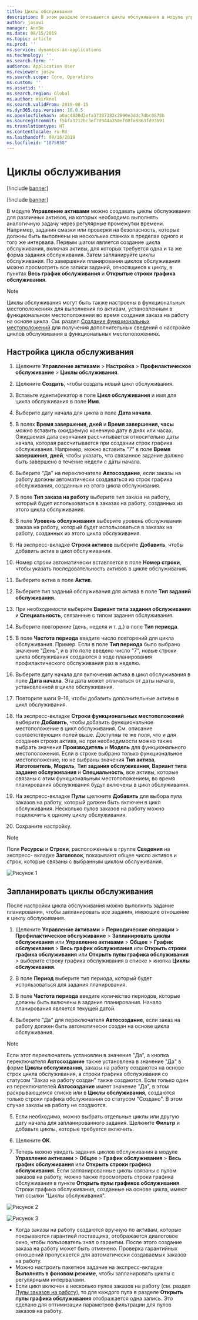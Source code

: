 ```yaml
---
title: Циклы обслуживания
description: В этом разделе описываются циклы обслуживания в модуле управления активами.
author: josaw1
manager: AnnBe
ms.date: 08/15/2019
ms.topic: article
ms.prod: ''
ms.service: dynamics-ax-applications
ms.technology: ''
ms.search.form: ''
audience: Application User
ms.reviewer: josaw
ms.search.scope: Core, Operations
ms.custom: ''
ms.assetid: ''
ms.search.region: Global
ms.author: mkirknel
ms.search.validFrom: 2019-08-15
ms.dyn365.ops.version: 10.0.5
ms.openlocfilehash: a0ac4820d2efa37387382c2890e3ddc7dbc0878b
ms.sourcegitcommit: f5bfa3212bc3ef7d944a358ef08fe8863fd93b91
ms.translationtype: HT
ms.contentlocale: ru-RU
ms.lasthandoff: 08/16/2019
ms.locfileid: "1875858"
---
```

# <a name="maintenance-rounds"></a>Циклы обслуживания


[!include [banner](../../includes/banner.md)]

[!include [banner](../../includes/preview-banner.md)]


В модуле **Управление активами** можно создавать циклы обслуживания для различных активов, на которых необходимо выполнять аналогичную задачу через регулярные промежутки времени. Например, задания смазки или проверки на безопасность, которые должны быть выполнены на нескольких станках в пределах одного и того же интервала. Первым шагом является создание цикла обслуживания, включая активы, для которых требуется одна и та же форма задания обслуживания. Затем запланируйте циклы обслуживания. По завершении планирования циклов обслуживания можно просмотреть все записи заданий, относящиеся к циклу, в пунктах **Весь график обслуживания** и **Открытые строки графика обслуживания**.

>[!NOTE]
>Циклы обслуживания могут быть также настроены в функциональных местоположениях для выполнения по активам, установленным в функциональном местоположении во время создания заказа на работу на основе цикла. См. раздел [Создание функциональных местоположений](../functional-locations/create-functional-locations.md) для получения дополнительных сведений о настройке циклов обслуживания в функциональных местоположениях.

## <a name="set-up-a-maintenance-round"></a>Настройка цикла обслуживания

1. Щелкните **Управление активами** > **Настройка** > **Профилактическое обслуживание** > **Циклы обслуживания**.

2. Щелкните **Создать**, чтобы создать новый цикл обслуживания.

3. Вставьте идентификатор в поле **Цикл обслуживания** и имя для цикла обслуживания в поле **Имя**.

4. Выберите дату начала для цикла в поле **Дата начала**.

5. В полях **Время завершения, дней** и **Время завершения, часы** можно вставить ожидаемую конечную дату в днях или часах. Ожидаемая дата окончания рассчитывается относительно даты начала, которая рассчитывается при создании строк графика обслуживания. Например, можно вставить "7" в поле **Время завершения, дней**, чтобы указать, что связанное задание должно быть завершено в течение недели с даты начала.

6. Выберите "Да" на переключателе **Автосоздание**, если заказы на работу должны автоматически создаваться из строк графика обслуживания, созданных из этого цикла обслуживания.

7. В поле **Тип заказа на работу** выберите тип заказа на работу, который будет использоваться в заказах на работу, созданных из этого цикла обслуживания.

8. В поле **Уровень обслуживания** выберите уровень обслуживания заказа на работу, который будет использоваться в заказах на работу, созданных из этого цикла обслуживания.

9. На экспресс-вкладке **Строки активов** выберите **Добавить**, чтобы добавить актив в цикл обслуживания.

10. Номер строки автоматически вставляется в поле **Номер строки**, чтобы указать последовательность активов в цикле обслуживания.

11. Выберите актив в поле **Актив**.

12. Выберите тип заданий обслуживания для актива в поле **Тип заданий обслуживания**.

13. При необходимости выберите **Вариант типа задания обслуживания** и **Специальность**, связанные с типом задания обслуживания.

14. Выберите повторение (день, неделя и т. д.) в поле **Тип периода**.

15. В поле **Частота периода** введите число повторений для цикла обслуживания. Пример. Если в поле **Тип периода** было выбрано значение "День", и в это поле введено число "7", новые строки цикла обслуживания создаются в ходе планирования профилактического обслуживания раз в неделю.

16. Выберите дату начала для включения актива в цикл обслуживания в поле **Дата начала**. Эта дата может отличаться от даты начала, установленной в цикле обслуживания.

17. Повторите шаги 9–16, чтобы добавить дополнительные активы в цикл обслуживания.

18. На экспресс-вкладке **Строки функциональных местоположений** выберите **Добавить**, чтобы добавить функциональное местоположение в цикл обслуживания. См. описание соответствующих полей выше. Доступны те же поля, что и для создания строки актива, но при необходимости можно также выбрать значения **Производитель** и **Модель** для функционального местоположения. Если в строке выбрано только функциональное местоположение, но не выбраны значения **Тип актива**, **Изготовитель**, **Модель**, **Тип задания обслуживания**, **Вариант типа задания обслуживания** и **Специальность**, все активы, которые связаны с этим функциональным местоположением, во время планирования обслуживания будут включены в цикл обслуживания.

19. На экспресс-вкладке **Пулы** щелкните **Добавить** для выбора пула заказов на работу, который должен быть включен в цикл обслуживания. Несколько пулов заказов на работу можно подключить к одному циклу обслуживания.

20. Сохраните настройку.

>[!NOTE]
>Поля **Ресурсы** и **Строки**, расположенные в группе **Сведения** на экспресс- вкладке **Заголовок**, показывают общее число активов и строк, которые связаны с выбранным циклом обслуживания.

![Рисунок 1](media/13-preventive-maintenance.png)


## <a name="schedule-maintenance-rounds"></a>Запланировать циклы обслуживания

После настройки цикла обслуживания можно выполнить задание планирования, чтобы запланировать все задания, имеющие отношение к циклу обслуживания.

1. Щелкните **Управление активами** > **Периодические операции** > **Профилактическое обслуживание** > **Запланировать циклы обслуживания** или **Управление активами** > **Общее** > **График обслуживания** > **Весь график обслуживания** или **Открыть строки графика обслуживания** или **Открыть пулы графика обслуживания** > выберите строку графика обслуживания в списке > кнопка **Циклы обслуживания**.

2. В поле **Период** выберите тип периода, который будет использоваться для задания планирования.

3. В поле **Частота периода** введите количество периодов, которые должны быть включены в задание планирования. Начало планирования является текущей датой.

4. Выберите "Да" для переключателя **Автосоздание**, если заказ на работу должен быть автоматически создан на основе цикла обслуживания.

>[!NOTE]
>Если этот переключатель установлен в значение "Да", а кнопка переключателя **Автосоздание** также установлена в значение "Да" в форме **Циклы обслуживания**, заказы на работу создаются на основе строк цикла обслуживания, а строки графика обслуживания со статусом "Заказ на работу создан" также создаются. Если только один из переключателей **Автосоздание** имеет значение "Да", в этом раскрывающемся списке или в **Циклы обслуживания**, создаются только строки графика обслуживания со статусом "Создано". В этом случае заказы на работу не создаются.

5. Если необходимо, можно выбрать отдельные циклы или другую дату начала для запланированного задания. Щелкните **Фильтр** и добавьте циклы, которые требуется включить.

6. Щелкните **OK**.

7. Теперь можно увидеть задания циклов обслуживания в модуле **Управление активами** > **Общее** > **График обслуживания** > **Весь график обслуживания** или **Открыть строки графика обслуживания**. Если запланированные циклы связаны с пулом заказов на работу, можно также просмотреть строки графика обслуживания в пункте **Открыть пулы графиков обслуживания**. Строки графика обслуживания, созданные на основе цикла, имеют тип ссылки "Циклы обслуживания".

![Рисунок 2](media/14-preventive-maintenance.png)

![Рисунок 3](media/15-preventive-maintenance.png)

- Когда заказы на работу создаются вручную по активам, которые покрываются гарантией поставщика, отображается диалоговое окно, чтобы пользователь знал о гарантии. После этого создание заказа на работу может быть отменено. Проверка гарантийных отношений пропускается для автоматически создаваемых заказов на работу.  
- Можно настроить пакетное задание на экспресс-вкладке **Выполнять в фоновом режиме**, чтобы запланировать циклы с регулярными интервалами.  
- Если цикл включен в несколько пулов заказов на работу (см. раздел [Пулы заказов на работу](../work-orders/work-order-pools.md)), то для каждого пула в разделе **Открыть пулы графика обслуживания** отображается одна запись. Это сделано для оптимизации параметров фильтрации для пулов заказов на работу.

